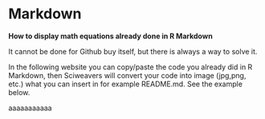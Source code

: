 # Markdown

**How to display math equations already done in R Markdown**

It cannot be done for Github buy itself, but there is always a way to solve it.

In the following website you can copy/paste the code you already did in R Markdown,
then Sciweavers will convert your code into image (jpg,png, etc.) what you can insert 
in for example README.md. See the example below.

aaaaaaaaaaa

